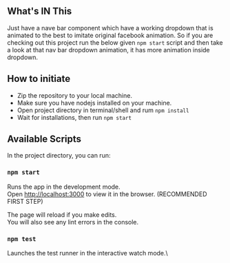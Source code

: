 ## What's IN This
Just have a nave bar component which have a working dropdown that is animated to the best to imitate original facebook animation. So if you are checking out this project run the below given `npm start` script and then take a look at that nav bar dropdown animation, it has more animation inside dropdown.

## How to initiate
- Zip the repository to your local machine.
- Make sure you have nodejs installed on your machine.
- Open project directory in terminal/shell and rum `npm install`
- Wait for installations, then run `npm start`


## Available Scripts

In the project directory, you can run:

### `npm start`

Runs the app in the development mode.\
Open [http://localhost:3000](http://localhost:3000) to view it in the browser. (RECOMMENDED FIRST STEP)

The page will reload if you make edits.\
You will also see any lint errors in the console.

### `npm test`

Launches the test runner in the interactive watch mode.\

